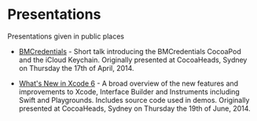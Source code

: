 # Presentations

Presentations given in public places

- [BMCredentials](BMCredentials) - Short talk introducing the BMCredentials CocoaPod and the iCloud Keychain. Originally presented at CocoaHeads, Sydney on Thursday the 17th of April, 2014.

- [What's New in Xcode 6](WhatsNewInXcode6) - A broad overview of the new features and improvements to Xcode, Interface Builder and Instruments including Swift and Playgrounds. Includes source code used in demos. Originally presented at CocoaHeads, Sydney on Thursday the 19th of June, 2014.